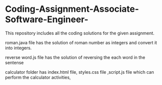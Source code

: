 # Coding-Assignment-Associate-Software-Engineer-

This repository includes all the coding solutions for the given assignment.

roman.java file has the solution of roman number as integers and convert it into integers.

reverse word.js file has the solution of reversing the each word in the sentense

calculator folder has  index.html file, styles.css file ,script.js file which can perform the calculator activities,
